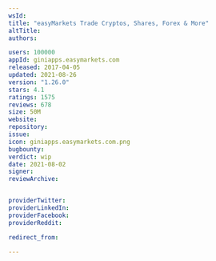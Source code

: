 ```yaml
---
wsId: 
title: "easyMarkets Trade Cryptos, Shares, Forex & More"
altTitle: 
authors:

users: 100000
appId: giniapps.easymarkets.com
released: 2017-04-05
updated: 2021-08-26
version: "1.26.0"
stars: 4.1
ratings: 1575
reviews: 678
size: 50M
website: 
repository: 
issue: 
icon: giniapps.easymarkets.com.png
bugbounty: 
verdict: wip
date: 2021-08-02
signer: 
reviewArchive:


providerTwitter: 
providerLinkedIn: 
providerFacebook: 
providerReddit: 

redirect_from:

---
```




